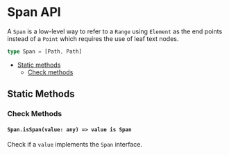 # Span API

A `Span` is a low-level way to refer to a `Range` using `Element` as the end points instead of a `Point` which requires the use of leaf text nodes.

```typescript
type Span = [Path, Path]
```

- [Static methods](span.md#static-methods)
  - [Check methods](span.md#check-methods)

## Static Methods

### Check Methods

#### `Span.isSpan(value: any) => value is Span`

Check if a `value` implements the `Span` interface.

